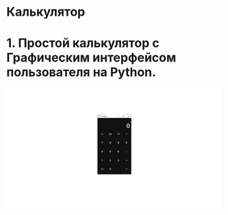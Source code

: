 # Калькулятор

# 1. Простой калькулятор с Графическим интерфейсом пользователя на Python.
![Python-Home-Work-7/Image](Калькулятор.png)
#
#
#
#


